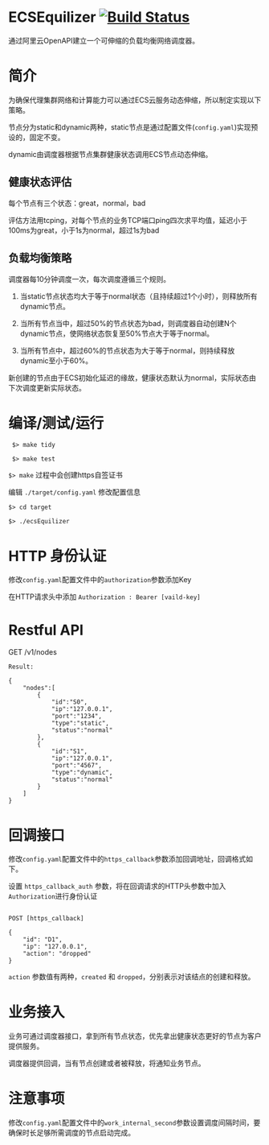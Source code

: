 # ECSEquilizer [![Build Status](https://app.travis-ci.com/b23r0/ECSEquilizer.svg?branch=main)](https://app.travis-ci.com/b23r0/ECSEquilizer)

通过阿里云OpenAPI建立一个可伸缩的负载均衡网络调度器。

# 简介

为确保代理集群网络和计算能力可以通过ECS云服务动态伸缩，所以制定实现以下策略。

节点分为static和dynamic两种，static节点是通过配置文件(`config.yaml`)实现预设的，固定不变。

dynamic由调度器根据节点集群健康状态调用ECS节点动态伸缩。

## 健康状态评估

每个节点有三个状态：great，normal，bad

评估方法用tcping，对每个节点的业务TCP端口ping四次求平均值，延迟小于100ms为great，小于1s为normal，超过1s为bad

## 负载均衡策略

调度器每10分钟调度一次，每次调度遵循三个规则。

1. 当static节点状态均大于等于normal状态（且持续超过1个小时），则释放所有dynamic节点。

2. 当所有节点当中，超过50%的节点状态为bad，则调度器自动创建N个dynamic节点，使网络状态恢复至50%节点大于等于normal。

3. 当所有节点中，超过60%的节点状态为大于等于normal，则持续释放dynamic至小于60%。

新创建的节点由于ECS初始化延迟的缘故，健康状态默认为normal，实际状态由下次调度更新实际状态。

# 编译/测试/运行

``` $> make tidy```

``` $> make test```

``` $> make ```  过程中会创建https自签证书

编辑 ```./target/config.yaml``` 修改配置信息

``` $> cd target ```

``` $> ./ecsEquilizer ```

# HTTP 身份认证

修改`config.yaml`配置文件中的`authorization`参数添加Key 

在HTTP请求头中添加 `Authorization : Bearer [vaild-key]`

# Restful API

GET /v1/nodes

```
Result:

{
	"nodes":[
		{
			"id":"S0",
			"ip":"127.0.0.1",
			"port":"1234",
			"type":"static",
			"status":"normal"
		},
		{
			"id":"S1",
			"ip":"127.0.0.1",
			"port":"4567",
			"type":"dynamic",
			"status":"normal"
		}
	]
}

```

# 回调接口

修改`config.yaml`配置文件中的`https_callback`参数添加回调地址，回调格式如下。

设置 `https_callback_auth` 参数，将在回调请求的HTTP头参数中加入`Authorization`进行身份认证

```

POST [https_callback]

{
    "id": "D1", 
    "ip": "127.0.0.1", 
    "action": "dropped"
}
```

`action` 参数值有两种，`created` 和 `dropped`，分别表示对该结点的创建和释放。

# 业务接入

业务可通过调度器接口，拿到所有节点状态，优先拿出健康状态更好的节点为客户提供服务。

调度器提供回调，当有节点创建或者被释放，将通知业务节点。

# 注意事项

修改`config.yaml`配置文件中的`work_internal_second`参数设置调度间隔时间，要确保时长足够所需调度的节点启动完成。